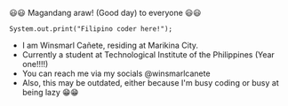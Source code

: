😃😃 Magandang araw! (Good day) to everyone 😃😃

    System.out.print("Filipino coder here!");
   
   - I am Winsmarl Cañete, residing at Marikina City.
   - Currently a student at Technological Institute of the Philippines (Year one!!!!)
   - You can reach me via my socials @winsmarlcanete
   - Also, this may be outdated, either because I'm busy coding or busy at being lazy 😁😁
